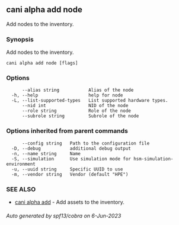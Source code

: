 ## cani alpha add node

Add nodes to the inventory.

### Synopsis

Add nodes to the inventory.

```
cani alpha add node [flags]
```

### Options

```
      --alias string           Alias of the node
  -h, --help                   help for node
  -L, --list-supported-types   List supported hardware types.
      --nid int                NID of the node
      --role string            Role of the node
      --subrole string         Subrole of the node
```

### Options inherited from parent commands

```
      --config string   Path to the configuration file
  -D, --debug           additional debug output
  -n, --name string     Name
  -S, --simulation      Use simulation mode for hsm-simulation-environment
  -u, --uuid string     Specific UUID to use
  -m, --vendor string   Vendor (default "HPE")
```

### SEE ALSO

* [cani alpha add](cani_alpha_add.md)	 - Add assets to the inventory.

###### Auto generated by spf13/cobra on 6-Jun-2023
